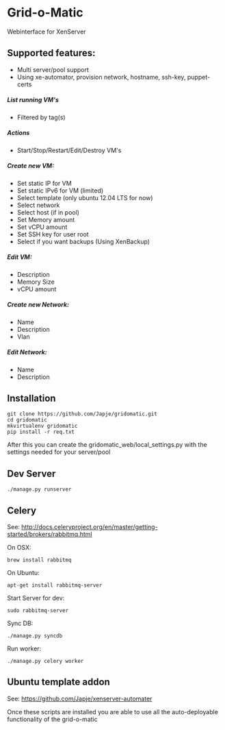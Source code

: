 # Grid-o-Matic

Webinterface for XenServer

## Supported features:
* Multi server/pool support
* Using xe-automator, provision network, hostname, ssh-key, puppet-certs

##### List running VM's
* Filtered by tag(s)

##### Actions
* Start/Stop/Restart/Edit/Destroy VM's


##### Create new VM:
* Set static IP for VM
* Set static IPv6 for VM (limited)             
* Select template (only ubuntu 12.04 LTS for now)
* Select network
* Select host (if in pool)
* Set Memory amount      
* Set vCPU amount
* Set SSH key for user root
* Select if you want backups (Using XenBackup)

##### Edit VM:
* Description
* Memory Size
* vCPU amount

##### Create new Network:
* Name
* Description
* Vlan

##### Edit Network:
* Name
* Description

## Installation

	git clone https://github.com/Japje/gridomatic.git
	cd gridomatic
	mkvirtualenv gridomatic
	pip install -r req.txt

After this you can create the gridomatic_web/local_settings.py with the settings needed for your server/pool

## Dev Server

	./manage.py runserver

## Celery

See: <http://docs.celeryproject.org/en/master/getting-started/brokers/rabbitmq.html>

On OSX:

	brew install rabbitmq

On Ubuntu:

	apt-get install rabbitmq-server

Start Server for dev:
	
	sudo rabbitmq-server

Sync DB:

	./manage.py syncdb

Run worker:

	./manage.py celery worker


## Ubuntu template addon

See: <https://github.com/Japje/xenserver-automater>

Once these scripts are installed you are able to use all the auto-deployable functionality of the grid-o-matic
